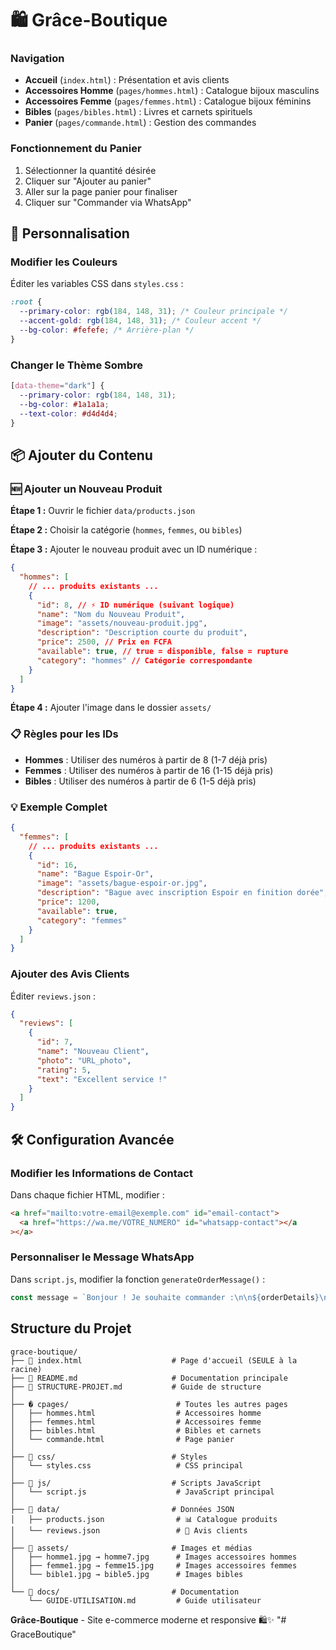 # 🛍️ Grâce-Boutique

### Navigation

- **Accueil** (`index.html`) : Présentation et avis clients
- **Accessoires Homme** (`pages/hommes.html`) : Catalogue bijoux masculins
- **Accessoires Femme** (`pages/femmes.html`) : Catalogue bijoux féminins
- **Bibles** (`pages/bibles.html`) : Livres et carnets spirituels
- **Panier** (`pages/commande.html`) : Gestion des commandes

### Fonctionnement du Panier

1. Sélectionner la quantité désirée
2. Cliquer sur "Ajouter au panier"
3. Aller sur la page panier pour finaliser
4. Cliquer sur "Commander via WhatsApp"

## 🎨 Personnalisation

### Modifier les Couleurs

Éditer les variables CSS dans `styles.css` :

```css
:root {
  --primary-color: rgb(184, 148, 31); /* Couleur principale */
  --accent-gold: rgb(184, 148, 31); /* Couleur accent */
  --bg-color: #fefefe; /* Arrière-plan */
}
```

### Changer le Thème Sombre

```css
[data-theme="dark"] {
  --primary-color: rgb(184, 148, 31);
  --bg-color: #1a1a1a;
  --text-color: #d4d4d4;
}
```

## 📦 Ajouter du Contenu

### 🆕 Ajouter un Nouveau Produit

**Étape 1 :** Ouvrir le fichier `data/products.json`

**Étape 2 :** Choisir la catégorie (`hommes`, `femmes`, ou `bibles`)

**Étape 3 :** Ajouter le nouveau produit avec un ID numérique :

```json
{
  "hommes": [
    // ... produits existants ...
    {
      "id": 8, // ⚡ ID numérique (suivant logique)
      "name": "Nom du Nouveau Produit",
      "image": "assets/nouveau-produit.jpg",
      "description": "Description courte du produit",
      "price": 2500, // Prix en FCFA
      "available": true, // true = disponible, false = rupture
      "category": "hommes" // Catégorie correspondante
    }
  ]
}
```

**Étape 4 :** Ajouter l'image dans le dossier `assets/`

### 📋 Règles pour les IDs

- **Hommes** : Utiliser des numéros à partir de 8 (1-7 déjà pris)
- **Femmes** : Utiliser des numéros à partir de 16 (1-15 déjà pris)
- **Bibles** : Utiliser des numéros à partir de 6 (1-5 déjà pris)

### 💡 Exemple Complet

```json
{
  "femmes": [
    // ... produits existants ...
    {
      "id": 16,
      "name": "Bague Espoir-Or",
      "image": "assets/bague-espoir-or.jpg",
      "description": "Bague avec inscription Espoir en finition dorée",
      "price": 1200,
      "available": true,
      "category": "femmes"
    }
  ]
}
```

### Ajouter des Avis Clients

Éditer `reviews.json` :

```json
{
  "reviews": [
    {
      "id": 7,
      "name": "Nouveau Client",
      "photo": "URL_photo",
      "rating": 5,
      "text": "Excellent service !"
    }
  ]
}
```

## 🛠️ Configuration Avancée

### Modifier les Informations de Contact

Dans chaque fichier HTML, modifier :

```html
<a href="mailto:votre-email@exemple.com" id="email-contact">
  <a href="https://wa.me/VOTRE_NUMERO" id="whatsapp-contact"></a
></a>
```

### Personnaliser le Message WhatsApp

Dans `script.js`, modifier la fonction `generateOrderMessage()` :

```javascript
const message = `Bonjour ! Je souhaite commander :\n\n${orderDetails}\n\nTotal: ${total} FCFA\n\nMerci !`;
```

## Structure du Projet

```
grace-boutique/
├── 📄 index.html                    # Page d'accueil (SEULE à la racine)
├── 📄 README.md                     # Documentation principale
├── 📄 STRUCTURE-PROJET.md           # Guide de structure
│
├── � cpages/                        # Toutes les autres pages
│   ├── hommes.html                  # Accessoires homme
│   ├── femmes.html                  # Accessoires femme
│   ├── bibles.html                  # Bibles et carnets
│   └── commande.html                # Page panier
│
├── 📁 css/                          # Styles
│   └── styles.css                   # CSS principal
│
├── 📁 js/                           # Scripts JavaScript
│   └── script.js                    # JavaScript principal
│
├── 📁 data/                         # Données JSON
│   ├── products.json                # 📊 Catalogue produits
│   └── reviews.json                 # 💬 Avis clients
│
├── 📁 assets/                       # Images et médias
│   ├── homme1.jpg → homme7.jpg      # Images accessoires hommes
│   ├── femme1.jpg → femme15.jpg     # Images accessoires femmes
│   └── bible1.jpg → bible5.jpg      # Images bibles
│
└── 📁 docs/                         # Documentation
    └── GUIDE-UTILISATION.md         # Guide utilisateur
```

**Grâce-Boutique** - Site e-commerce moderne et responsive 🛍️✨
"# GraceBoutique" 
